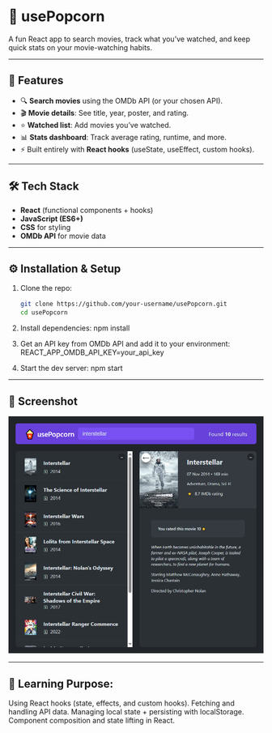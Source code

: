 # 🍿 usePopcorn

A fun React app to search movies, track what you’ve watched, and keep quick stats on your movie-watching habits.

---

## 🚀 Features

- 🔍 **Search movies** using the OMDb API (or your chosen API).
- 🎬 **Movie details**: See title, year, poster, and rating.
- ⭐ **Watched list**: Add movies you’ve watched.
- 📊 **Stats dashboard**: Track average rating, runtime, and more.
- ⚡ Built entirely with **React hooks** (useState, useEffect, custom hooks).

---

## 🛠️ Tech Stack

- **React** (functional components + hooks)
- **JavaScript (ES6+)**
- **CSS** for styling
- **OMDb API** for movie data

---

## ⚙️ Installation & Setup

1. Clone the repo:

   ```bash
   git clone https://github.com/your-username/usePopcorn.git
   cd usePopcorn

   ```

2. Install dependencies:
   npm install

3. Get an API key from OMDb API and add it to your environment:
   REACT_APP_OMDB_API_KEY=your_api_key

4. Start the dev server:
   npm start

---

## 📸 Screenshot

![App Screenshot](./public/app-screenshot.png)

---

## 🌟 Learning Purpose:

Using React hooks (state, effects, and custom hooks).
Fetching and handling API data.
Managing local state + persisting with localStorage.
Component composition and state lifting in React.
